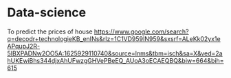 # Data-science
To predict the prices of house
https://www.google.com/search?q=decodr+technologieKB_enINs&rlz=1C1VD959IN959&sxsrf=ALeKk02yx1eAPqupJ2R-5IBXPADNw2OO5A:1625929110740&source=lnms&tbm=isch&sa=X&ved=2ahUKEwiBhs344djxAhUFwzgGHVePBeEQ_AUoA3oECAEQBQ&biw=664&bih=615
